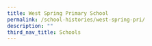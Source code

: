 ```yaml
---
title: West Spring Primary School
permalink: /school-histories/west-spring-pri/
description: ""
third_nav_title: Schools
---
```



